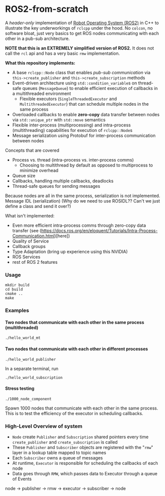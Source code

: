 # ROS2-from-scratch
A *header-only* implementation of [Robot Operating System (ROS2)](https://docs.ros.org/en/rolling/index.html) in C++ to illustrate the key underworkings of `rclcpp` under the hood. No `colcon`, no software bloat, just very basics to get ROS nodes communicating with each other in a pub-sub architecture.

**NOTE that this is an EXTREMELY simplified version of ROS2.** It does not call the `rcl` api and has a very basic `rmw` implementation.

**What this repository implements:**
- A base `rclcpp::Node` class that enables *pub-sub communication* via `this->create_publisher` and `this->create_subscription` methods
- Event-driven architecture using `std::condition_variable`s on thread-safe queues (`MessageQueue`) to enable efficient execution of callbacks in a multithreaded environment
    - Flexible executors (`SingleThreadedExecutor` and `MultithreadedExecutor`) that can schedule multiple nodes in the same process
- Overloaded callbacks to enable **zero-copy** data transfer between nodes via `std::unique_ptr` with `std::move` semantics
- Flexible inter-process (multiprocessing) and intra-process (multithreading) capabilities for execution of `rclcpp::Node`s
- Message serialization using Protobuf for inter-process communication between nodes


Concepts that are covered
- Process vs. thread (intra-process vs. inter-process comms)
    - Choosing to multithread by default as opposed to multiprocess to minimize overhead
- Queue size
- Callbacks, handling multiple callbacks, deadlocks
- Thread-safe queues for sending messages

Because nodes are all in the same process, serialization is not implemented. Message IDL (serialization) (Why do we need to use ROSIDL?? Can't we just define a class and send it over?)

What isn't implemented:
- Even more efficient intra-process comms through zero-copy data transfer (see (https://docs.ros.org/en/eloquent/Tutorials/Intra-Process-Communication.html)[here])
- Quality of Service
- Callback groups
- Type Adaptation (bring up experience using this NVIDIA)
- ROS Services
- rest of ROS 2 features


### Usage
```
mkdir build
cd build
cmake ..
make
```

### Examples

#### Two nodes that communicate with each other in the same process (multithreaded)
```
./hello_world_mt
```

#### Two nodes that communicate with each other in different processes
```
./hello_world_publisher
```
In a separate terminal, run
```
./hello_world_subscription
```

#### Stress testing
```
./1000_node_component
```
Spawn 1000 nodes that communicate with each other in the same process. This is to test the efficiency of the executor in scheduling callbacks.


### High-Level Overview of system
- `Node` create `Publisher` and `Subscription` shared pointers every time `create_publisher` and `create_subscription` is called
- These `Publisher` and `Subscriber` objects are registered with the "`rmw`" layer in a lookup table mapped to topic names
- Each `Subscriber` owns a queue of messages
- At runtime, `Executor` is responsible for scheduling the callbacks of each node
- Data goes through `RMW`, which passes data to Executor through a queue of Events

node -> publisher -> rmw -> executor -> subscriber -> node
